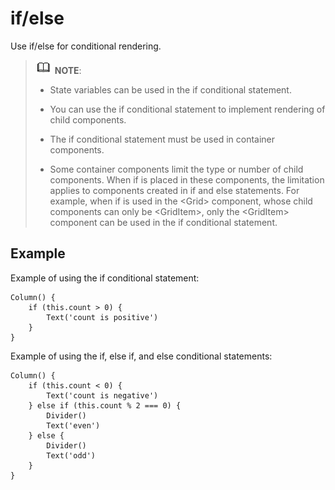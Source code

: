 # if/else


Use if/else for conditional rendering.


> ![icon-note.gif](public_sys-resources/icon-note.gif) **NOTE**:
> - State variables can be used in the if conditional statement.
> 
> - You can use the if conditional statement to implement rendering of child components.
> 
> - The if conditional statement must be used in container components.
> 
> - Some container components limit the type or number of child components. When if is placed in these components, the limitation applies to components created in if and else statements. For example, when if is used in the &lt;Grid&gt; component, whose child components can only be &lt;GridItem&gt;, only the &lt;GridItem> component can be used in the if conditional statement.


## Example

Example of using the if conditional statement:


```
Column() {
    if (this.count > 0) {
        Text('count is positive')
    }
}
```


Example of using the if, else if, and else conditional statements:



```
Column() {
    if (this.count < 0) {
        Text('count is negative')
    } else if (this.count % 2 === 0) {
        Divider()
        Text('even')
    } else {
        Divider()
        Text('odd')
    }
}
```
